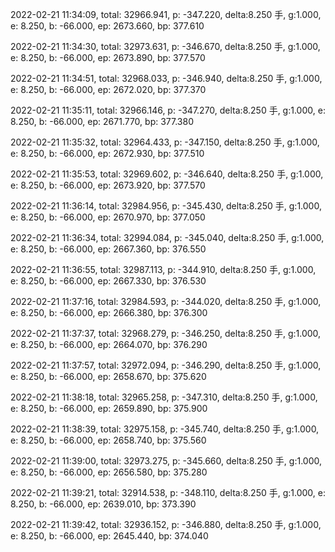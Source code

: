 2022-02-21 11:34:09, total: 32966.941, p: -347.220, delta:8.250 手, g:1.000, e: 8.250, b: -66.000, ep: 2673.660, bp: 377.610

2022-02-21 11:34:30, total: 32973.631, p: -346.670, delta:8.250 手, g:1.000, e: 8.250, b: -66.000, ep: 2673.890, bp: 377.570

2022-02-21 11:34:51, total: 32968.033, p: -346.940, delta:8.250 手, g:1.000, e: 8.250, b: -66.000, ep: 2672.020, bp: 377.370

2022-02-21 11:35:11, total: 32966.146, p: -347.270, delta:8.250 手, g:1.000, e: 8.250, b: -66.000, ep: 2671.770, bp: 377.380

2022-02-21 11:35:32, total: 32964.433, p: -347.150, delta:8.250 手, g:1.000, e: 8.250, b: -66.000, ep: 2672.930, bp: 377.510

2022-02-21 11:35:53, total: 32969.602, p: -346.640, delta:8.250 手, g:1.000, e: 8.250, b: -66.000, ep: 2673.920, bp: 377.570

2022-02-21 11:36:14, total: 32984.956, p: -345.430, delta:8.250 手, g:1.000, e: 8.250, b: -66.000, ep: 2670.970, bp: 377.050

2022-02-21 11:36:34, total: 32994.084, p: -345.040, delta:8.250 手, g:1.000, e: 8.250, b: -66.000, ep: 2667.360, bp: 376.550

2022-02-21 11:36:55, total: 32987.113, p: -344.910, delta:8.250 手, g:1.000, e: 8.250, b: -66.000, ep: 2667.330, bp: 376.530

2022-02-21 11:37:16, total: 32984.593, p: -344.020, delta:8.250 手, g:1.000, e: 8.250, b: -66.000, ep: 2666.380, bp: 376.300

2022-02-21 11:37:37, total: 32968.279, p: -346.250, delta:8.250 手, g:1.000, e: 8.250, b: -66.000, ep: 2664.070, bp: 376.290

2022-02-21 11:37:57, total: 32972.094, p: -346.290, delta:8.250 手, g:1.000, e: 8.250, b: -66.000, ep: 2658.670, bp: 375.620

2022-02-21 11:38:18, total: 32965.258, p: -347.310, delta:8.250 手, g:1.000, e: 8.250, b: -66.000, ep: 2659.890, bp: 375.900

2022-02-21 11:38:39, total: 32975.158, p: -345.740, delta:8.250 手, g:1.000, e: 8.250, b: -66.000, ep: 2658.740, bp: 375.560

2022-02-21 11:39:00, total: 32973.275, p: -345.660, delta:8.250 手, g:1.000, e: 8.250, b: -66.000, ep: 2656.580, bp: 375.280

2022-02-21 11:39:21, total: 32914.538, p: -348.110, delta:8.250 手, g:1.000, e: 8.250, b: -66.000, ep: 2639.010, bp: 373.390

2022-02-21 11:39:42, total: 32936.152, p: -346.880, delta:8.250 手, g:1.000, e: 8.250, b: -66.000, ep: 2645.440, bp: 374.040